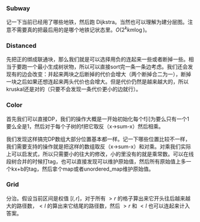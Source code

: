 ### Subway

记一下当前已经用了哪些地铁，然后跑 Dijkstra。当然也可以理解为建分层图。注意不需要真的把最后用的是哪个地铁记状态里。$O(2^k k m\log)$。

### Distanced

先把正的绑成联通块，那么我们就是可以选择用负的连起来一些或者断掉一些。相当于要跑一个最小生成树状物，所以可以直接sort完一条一条边考虑。我们还会发现有的边会改变：并起来两块之后断掉的代价会增大（两个断掉合二为一），断掉一块之后如果还想连起来两头代价也会增大。但是代价仍然是越来越大的，所以kruskal还是对的（只要不会发现一条代价更小的边就行）。

### Color

首先我们可以直接DP，我们的操作大概是一开始初始化每个f[i]为要么只有一个1要么全是1，然后对于每个子树的f把它取反（x->sum-x）然后相乘。

我们发现这样搞完DP数组大部分位置基本都一样。记一下哪些位置比较不一样，我们需要支持的操作就是把这样的数组取反（x->sum-x）和对乘。对乘我们实际上可以启发式，所以只需要小的往大的修改，小的里没有的就是乘常数。可以在线段树合并的时候打tag，也可以直接发现可以维护原始值，然后所有原始值上多一个kx+b的tag，然后拿个map或者unordered_map维护原始值。

### Grid

分治。假设当前区间是权值 $[l,r]$，对于所有 $>r$ 的格子算出来它开头往后越来越大的路径数，$<l$ 的算出来它结尾的路径数，然后 $>r$ 和 $<l$ 也可以连起来计入答案。

